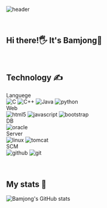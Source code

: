 <div align="left">

![header](https://capsule-render.vercel.app/api?type=waving&color=gradient&height=300&section=header&text=Bamjong&fontSize=90)

<br>

## Hi there!🖐  It's Bamjong🌰

<br>

## Technology ✍
Languege  
![C](https://img.shields.io/badge/c-%2300599C.svg?style=for-the-badge&logo=c&logoColor=white)
![C++](https://img.shields.io/badge/c++-%2300599C.svg?style=for-the-badge&logo=c%2B%2B&logoColor=white)
![Java](https://img.shields.io/badge/java-%23ED8B00.svg?style=for-the-badge&logo=java&logoColor=white) 
![python](https://img.shields.io/badge/python-3776AB?style=for-the-badge&logo=python&logoColor=white)
<br>
Web  
![html5](https://img.shields.io/badge/html5-E34F26?style=for-the-badge&logo=html5&logoColor=white)
![javascript](https://img.shields.io/badge/javascript-F7DF1E?style=for-the-badge&logo=javascript&logoColor=black)
![bootstrap](https://img.shields.io/badge/bootstrap-7952B3?style=for-the-badge&logo=bootstrap&logoColor=white)
<br>
DB  
![oracle](https://img.shields.io/badge/oracle-F80000?style=for-the-badge&logo=oracle&logoColor=white)
<br>
Server  
![linux](https://img.shields.io/badge/linux-FCC624?style=for-the-badge&logo=linux&logoColor=black)
![tomcat](https://img.shields.io/badge/apachetomcat-F8DC75?style=for-the-badge&logo=apachetomcat&logoColor=white)
<br>
SCM  
![github](https://img.shields.io/badge/github-181717?style=for-the-badge&logo=github&logoColor=white)
![git](https://img.shields.io/badge/git-F05032?style=for-the-badge&logo=git&logoColor=white)
<br><br><br>

## My stats 💪

![Bamjong's GitHub stats](https://github-readme-stats.vercel.app/api?username=Bamjong&show_icons=true&theme=vue)

</div>